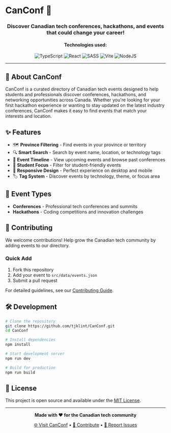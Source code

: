 # CanConf 🍁

<h3 align="center">
  Discover Canadian tech conferences, hackathons, and events that could change your career!
</h3>

<h4 align="center">
Technologies used:
</h4>

<p align="center">
    <img src="https://img.shields.io/badge/typescript-%23007ACC.svg?style=for-the-badge&logo=typescript&logoColor=white" alt="TypeScript">
    <img src="https://img.shields.io/badge/react-%2320232a.svg?style=for-the-badge&logo=react&logoColor=%2361DAFB" alt="React">
    <img src="https://img.shields.io/badge/SASS-hotpink.svg?style=for-the-badge&logo=SASS&logoColor=white" alt="SASS">
    <img src="https://img.shields.io/badge/vite-%23646CFF.svg?style=for-the-badge&logo=vite&logoColor=white" alt="Vite">
    <img src="https://img.shields.io/badge/node.js-6DA55F?style=for-the-badge&logo=node.js&logoColor=white" alt="NodeJS">
</p>

---

## 🚀 About CanConf

CanConf is a curated directory of Canadian tech events designed to help students and professionals discover conferences, hackathons, and networking opportunities across Canada. Whether you're looking for your first hackathon experience or wanting to stay updated on the latest industry conferences, CanConf makes it easy to find events that match your interests and location.

## ✨ Features

- 🗺️ **Province Filtering** - Find events in your province or territory
- 🔍 **Smart Search** - Search by event name, location, or technology tags
- 📅 **Event Timeline** - View upcoming events and browse past conferences
- 🎯 **Student Focus** - Filter for student-friendly events
- 📱 **Responsive Design** - Perfect experience on desktop and mobile
- 🏷️ **Tag System** - Discover events by technology, theme, or focus area

## 🎯 Event Types

- **Conferences** - Professional tech conferences and summits
- **Hackathons** - Coding competitions and innovation challenges

## 🤝 Contributing

We welcome contributions! Help grow the Canadian tech community by adding events to our directory.

### Quick Add
1. Fork this repository
2. Add your event to `src/data/events.json`
3. Submit a pull request

For detailed guidelines, see our [Contributing Guide](.github/CONTRIBUTING.md).

## 🛠️ Development

```bash
# Clone the repository
git clone https://github.com/tjklint/CanConf.git
cd CanConf

# Install dependencies
npm install

# Start development server
npm run dev

# Build for production
npm run build
```

## 📝 License

This project is open source and available under the [MIT License](LICENSE).

---

<p align="center">
  <strong>Made with ❤️ for the Canadian tech community</strong>
</p>

<p align="center">
  <a href="https://tjklint.github.io/CanConf/">🌐 Visit CanConf</a> • 
  <a href=".github/CONTRIBUTING.md">🤝 Contribute</a> • 
  <a href="https://github.com/tjklint/CanConf/issues">🐛 Report Issues</a>
</p>
